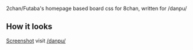 2chan/Futaba's homepage based board css for 8chan, written for /danpu/

## How it looks
[Screenshot](https://vgy.me/MVSxgE.png)
visit [/danpu/](https://8ch.net/danpu/)
